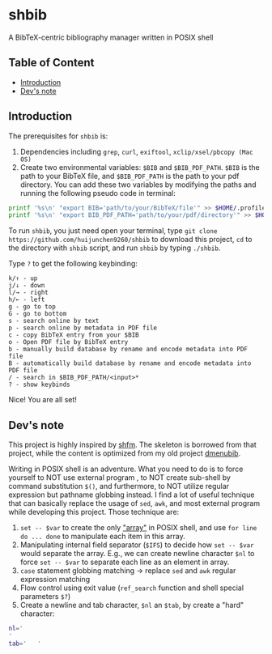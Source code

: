 # shbib

A BibTeX-centric bibliography manager written in POSIX shell

## Table of Content


<!-- vim-markdown-toc GFM -->

* [Introduction](#introduction)
* [Dev's note](#devs-note)

<!-- vim-markdown-toc -->

## Introduction

The prerequisites for `shbib` is:
1. Dependencies including `grep`, `curl`, `exiftool`, `xclip/xsel/pbcopy (Mac OS)`
2. Create two environmental variables: `$BIB` and `$BIB_PDF_PATH`. `$BIB` is the path to your BibTeX file, and `$BIB_PDF_PATH` is the path to your pdf directory. You can add these two variables by modifying the paths and running the following pseudo code in terminal:

```sh
printf '%s\n' "export BIB='path/to/your/BibTeX/file'" >> $HOME/.profile
printf '%s\n' "export BIB_PDF_PATH='path/to/your/pdf/directory'" >> $HOME/.profile
```

To run `shbib`, you just need open your terminal, type `git clone https://github.com/huijunchen9260/shbib` to download this project, `cd` to the directory with `shbib` script, and run `shbib` by typing `./shbib`.

Type `?` to get the following keybinding:

```
k/↑ - up
j/↓ - down
l/→ - right
h/← - left
g - go to top
G - go to bottom
s - search online by text
p - search online by metadata in PDF file
c - copy BibTeX entry from your $BIB
o - Open PDF file by BibTeX entry
b - manually build database by rename and encode metadata into PDF file
B - automatically build database by rename and encode metadata into PDF file
/ - search in $BIB_PDF_PATH/<input>*
? - show keybinds
```

Nice! You are all set!

## Dev's note

This project is highly inspired by [shfm](https://github.com/dylanaraps/shfm). The skeleton is borrowed from that project, while the content is optimized from my old project [dmenubib](https://github.com/huijunchen9260/dmenubib).

Writing in POSIX shell is an adventure. What you need to do is to force yourself to NOT use external program , to NOT create sub-shell by command substitution `$()`, and furthermore, to NOT utilize regular expression but pathname globbing instead. I find a lot of useful technique that can basically replace the usage of `sed`, `awk`, and most external program while developing this project. Those technique are:

1. `set -- $var` to create the only ["array"](http://www.etalabs.net/sh_tricks.html) in POSIX shell, and use `for line do ... done` to manipulate each item in this array.
2. Manipulating internal field separator (`$IFS`) to decide how `set -- $var` would separate the array. E.g., we can create newline character `$nl` to force `set -- $var` to separate each line as an element in array.
3. `case` statement globbing matching -> replace `sed` and `awk` regular expression matching
4. Flow control using exit value (`ref_search` function and shell special parameters `$?`)
5. Create a newline and tab character, `$nl` an `$tab`, by create a "hard" character:
```sh
nl='
'
tab='	'
```
